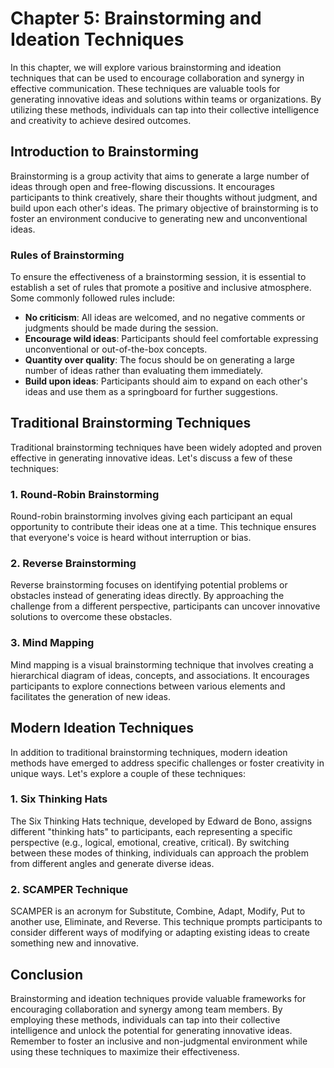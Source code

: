 Chapter 5: Brainstorming and Ideation Techniques
================================================

In this chapter, we will explore various brainstorming and ideation techniques that can be used to encourage collaboration and synergy in effective communication. These techniques are valuable tools for generating innovative ideas and solutions within teams or organizations. By utilizing these methods, individuals can tap into their collective intelligence and creativity to achieve desired outcomes.

Introduction to Brainstorming
-----------------------------

Brainstorming is a group activity that aims to generate a large number of ideas through open and free-flowing discussions. It encourages participants to think creatively, share their thoughts without judgment, and build upon each other's ideas. The primary objective of brainstorming is to foster an environment conducive to generating new and unconventional ideas.

### Rules of Brainstorming

To ensure the effectiveness of a brainstorming session, it is essential to establish a set of rules that promote a positive and inclusive atmosphere. Some commonly followed rules include:

* **No criticism**: All ideas are welcomed, and no negative comments or judgments should be made during the session.
* **Encourage wild ideas**: Participants should feel comfortable expressing unconventional or out-of-the-box concepts.
* **Quantity over quality**: The focus should be on generating a large number of ideas rather than evaluating them immediately.
* **Build upon ideas**: Participants should aim to expand on each other's ideas and use them as a springboard for further suggestions.

Traditional Brainstorming Techniques
------------------------------------

Traditional brainstorming techniques have been widely adopted and proven effective in generating innovative ideas. Let's discuss a few of these techniques:

### 1. Round-Robin Brainstorming

Round-robin brainstorming involves giving each participant an equal opportunity to contribute their ideas one at a time. This technique ensures that everyone's voice is heard without interruption or bias.

### 2. Reverse Brainstorming

Reverse brainstorming focuses on identifying potential problems or obstacles instead of generating ideas directly. By approaching the challenge from a different perspective, participants can uncover innovative solutions to overcome these obstacles.

### 3. Mind Mapping

Mind mapping is a visual brainstorming technique that involves creating a hierarchical diagram of ideas, concepts, and associations. It encourages participants to explore connections between various elements and facilitates the generation of new ideas.

Modern Ideation Techniques
--------------------------

In addition to traditional brainstorming techniques, modern ideation methods have emerged to address specific challenges or foster creativity in unique ways. Let's explore a couple of these techniques:

### 1. Six Thinking Hats

The Six Thinking Hats technique, developed by Edward de Bono, assigns different "thinking hats" to participants, each representing a specific perspective (e.g., logical, emotional, creative, critical). By switching between these modes of thinking, individuals can approach the problem from different angles and generate diverse ideas.

### 2. SCAMPER Technique

SCAMPER is an acronym for Substitute, Combine, Adapt, Modify, Put to another use, Eliminate, and Reverse. This technique prompts participants to consider different ways of modifying or adapting existing ideas to create something new and innovative.

Conclusion
----------

Brainstorming and ideation techniques provide valuable frameworks for encouraging collaboration and synergy among team members. By employing these methods, individuals can tap into their collective intelligence and unlock the potential for generating innovative ideas. Remember to foster an inclusive and non-judgmental environment while using these techniques to maximize their effectiveness.
